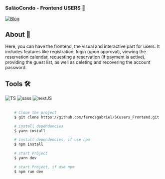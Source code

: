 

### SalãoCondo - Frontend USERS 🥳


[![Blog](https://img.shields.io/website?label=Deploy&style=for-the-badge&url=https://salaocondo.vercel.app/)](https://salaocondo.vercel.app/)

<div>
    <h2>About 🚨</h2>
    <p>
        Here, you can have the frontend, the visual and interactive part for users. It includes features like registration, login (upon approval), viewing the reservation calendar, requesting a reservation (if payment is active), providing the guest list, as well as deleting and recovering the account password.
    </p>
</div>
<div>
    <div>
        <h2>Tools 🛠</h2>       
        <img src='https://img.shields.io/badge/TypeScript-007ACC?style=for-the-badge&logo=typescript&logoColor=white' alt='TS'/>
        <img src='https://img.shields.io/badge/Sass-CC6699?style=for-the-badge&logo=sass&logoColor=white' alt='sass'/>
        <img src='https://img.shields.io/badge/Next-black?style=for-the-badge&logo=next.js&logoColor=white' alt='nextJS'/>
    </div>
    <br/>
</div>


```bash
    # Clone the project
    $ git clone https://github.com/ferndsgabriel/SCusers_Frontend.git
```   
```bash
    # install dependencies
    $ yarn install
```   
```bash
    # install dependencies, if use npm
    $ npm install
``` 
```bash
    # start Project
    $ yarn dev
```   
```bash
    # start Project, if use npm
    $ npm run dev
``` 
